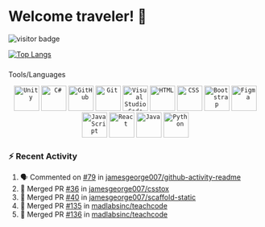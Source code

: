 # Welcome traveler! 👋
![visitor badge](https://visitor-badge.glitch.me/badge?page_id=Rafapp.Rafapp)

[![Top Langs](https://github-readme-stats.vercel.app/api/top-langs/?username=Rafapp&exclude_repo=SJSU-MaterialsEngineering-VR-lab,GlobalGameJam2021-AquaHero,OfBreadAndButter,SumoTime&layout=compact)](https://github.com/Rafapp/Rafapp)

###
Tools/Languages
<div align="center">
	<code><img height="50" src="https://user-images.githubusercontent.com/25181517/193427941-9437dbbe-376f-40dc-9573-0ef5c02a26a7.png" alt="Unity" title="Unity" /></code>
	<code><img height="50" src="https://user-images.githubusercontent.com/25181517/121405384-444d7300-c95d-11eb-959f-913020d3bf90.png" alt="C#" title="C#" /></code>
	<code><img height="50" src="https://user-images.githubusercontent.com/25181517/192108374-8da61ba1-99ec-41d7-80b8-fb2f7c0a4948.png" alt="GitHub" title="GitHub" /></code>
	<code><img height="50" src="https://user-images.githubusercontent.com/25181517/192108372-f71d70ac-7ae6-4c0d-8395-51d8870c2ef0.png" alt="Git" title="Git" /></code>
	<code><img height="50" src="https://user-images.githubusercontent.com/25181517/192108891-d86b6220-e232-423a-bf5f-90903e6887c3.png" alt="Visual Studio Code" title="Visual Studio Code" /></code>
	<code><img height="50" src="https://user-images.githubusercontent.com/25181517/192158954-f88b5814-d510-4564-b285-dff7d6400dad.png" alt="HTML" title="HTML" /></code>
	<code><img height="50" src="https://user-images.githubusercontent.com/25181517/183898674-75a4a1b1-f960-4ea9-abcb-637170a00a75.png" alt="CSS" title="CSS" /></code>
	<code><img height="50" src="https://user-images.githubusercontent.com/25181517/183898054-b3d693d4-dafb-4808-a509-bab54cf5de34.png" alt="Bootstrap" title="Bootstrap" /></code>
	<code><img height="50" src="https://user-images.githubusercontent.com/25181517/189715289-df3ee512-6eca-463f-a0f4-c10d94a06b2f.png" alt="Figma" title="Figma" /></code>
	<code><img height="50" src="https://user-images.githubusercontent.com/25181517/117447155-6a868a00-af3d-11eb-9cfe-245df15c9f3f.png" alt="JavaScript" title="JavaScript" /></code>
	<code><img height="50" src="https://user-images.githubusercontent.com/25181517/183897015-94a058a6-b86e-4e42-a37f-bf92061753e5.png" alt="React" title="React" /></code>
	<code><img height="50" src="https://user-images.githubusercontent.com/25181517/117201156-9a724800-adec-11eb-9a9d-3cd0f67da4bc.png" alt="Java" title="Java" /></code>
	<code><img height="50" src="https://user-images.githubusercontent.com/25181517/183423507-c056a6f9-1ba8-4312-a350-19bcbc5a8697.png" alt="Python" title="Python" /></code>
</div>

### :zap: Recent Activity

<!--START_SECTION:activity-->
1. 🗣 Commented on [#79](https://github.com/jamesgeorge007/github-activity-readme/issues/79) in [jamesgeorge007/github-activity-readme](https://github.com/jamesgeorge007/github-activity-readme)
2. 🎉 Merged PR [#36](https://github.com/jamesgeorge007/csstox/pull/36) in [jamesgeorge007/csstox](https://github.com/jamesgeorge007/csstox)
3. 🎉 Merged PR [#40](https://github.com/jamesgeorge007/scaffold-static/pull/40) in [jamesgeorge007/scaffold-static](https://github.com/jamesgeorge007/scaffold-static)
4. 🎉 Merged PR [#135](https://github.com/madlabsinc/teachcode/pull/135) in [madlabsinc/teachcode](https://github.com/madlabsinc/teachcode)
5. 🎉 Merged PR [#136](https://github.com/madlabsinc/teachcode/pull/136) in [madlabsinc/teachcode](https://github.com/madlabsinc/teachcode)
<!--END_SECTION:activity-->

<!--
**Rafapp/Rafapp** is a ✨ _special_ ✨ repository because its `README.md` (this file) appears on your GitHub profile.

Here are some ideas to get you started:

- 🔭 I’m currently working on ...
- 🌱 I’m currently learning ...
- 👯 I’m looking to collaborate on ...
- 🤔 I’m looking for help with ...
- 💬 Ask me about ...
- 📫 How to reach me: ...
- 😄 Pronouns: ...
- ⚡ Fun fact: ...
-->

